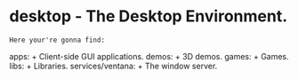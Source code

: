 # desktop - The Desktop Environment.

    Here your're gonna find:

apps:
    + Client-side GUI applications.
demos:
    + 3D demos.
games:
    + Games.
libs:
    + Libraries.
services/ventana:
    + The window server.








